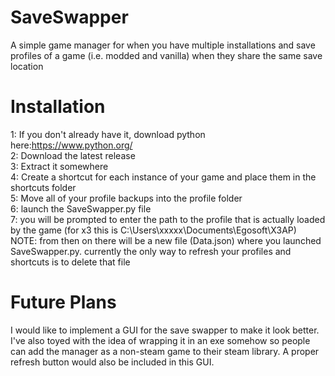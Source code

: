 # SaveSwapper
A simple game manager for when you have multiple installations and save profiles of a game (i.e. modded and vanilla) when they share the same save location

# Installation
1: If you don't already have it, download python here:https://www.python.org/  
2: Download the latest release  
3: Extract it somewhere  
4: Create a shortcut for each instance of your game and place them in the shortcuts folder  
5: Move all of your profile backups into the profile folder  
6: launch the SaveSwapper.py file  
7: you will be prompted to enter the path to the profile that is actually loaded by the game (for x3 this is C:\Users\xxxxx\Documents\Egosoft\X3AP)  
NOTE: from then on there will be a new file (Data.json) where you launched SaveSwapper.py. currently the only way to refresh your profiles and shortcuts is to delete that file 

# Future Plans
I would like to implement a GUI for the save swapper to make it look better. I've also toyed with the idea of wrapping it in an exe somehow so people can add the manager as a non-steam game to their steam library. A proper refresh button would also be included in this GUI.
